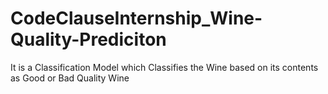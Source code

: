 # CodeClauseInternship_Wine-Quality-Prediciton
It is a Classification Model which Classifies the Wine based on its contents as Good or Bad Quality Wine
